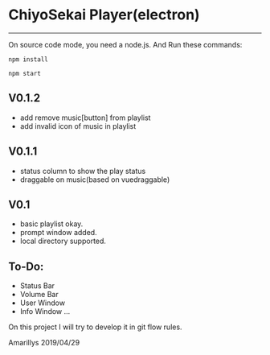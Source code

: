 # ChiyoSekai Player(electron)
---

On source code mode, you need a node.js. And Run these commands:

`npm install`

`npm start`

## V0.1.2

+ add remove music[button] from playlist
+ add invalid icon of music in playlist

## V0.1.1

+ status column to show the play status
+ draggable on music(based on vuedraggable)

## V0.1

+ basic playlist okay.
+ prompt window added.
+ local directory supported.

## To-Do:

+ Status Bar
+ Volume Bar
+ User Window
+ Info Window
...

On this project I will try to develop it in git flow rules.

Amarillys 2019/04/29